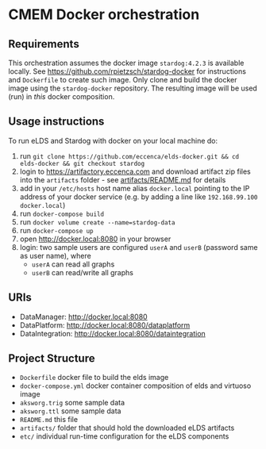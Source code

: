 # CMEM Docker orchestration

## Requirements 

This orchestration assumes the docker image `stardog:4.2.3` is available locally.
See <https://github.com/rpietzsch/stardog-docker> for instructions and `Dockerfile` to create such image. Only clone and build the docker image using the `stardog-docker` repository. The resulting image will be used (run) in _this_ docker composition.


## Usage instructions

To run eLDS and Stardog with docker on your local machine do:

1. run `git clone https://github.com/eccenca/elds-docker.git && cd elds-docker && git checkout stardog`
2. login to <https://artifactory.eccenca.com> and download artifact zip files into the `artifacts` folder - see [artifacts/README.md](artifacts/README.md) for details
3. add in your `/etc/hosts` host name alias `docker.local` pointing to the IP address of your docker service (e.g. by adding a line like `192.168.99.100    docker.local`)
4. run `docker-compose build`
5. run `docker volume create --name=stardog-data`
6. run `docker-compose up`
7. open <http://docker.local:8080> in your browser
8. login: two sample users are configured `userA` and `userB` (password same as user name), where
    - `userA` can read all graphs
    - `userB` can read/write all graphs


## URIs

- DataManager: <http://docker.local:8080>
- DataPlatform: <http://docker.local:8080/dataplatform>
- DataIntegration: <http://docker.local:8080/dataintegration>


## Project Structure

- `Dockerfile` docker file to build the elds image
- `docker-compose.yml` docker container composition of elds and virtuoso image
- `aksworg.trig` some sample data 
- `aksworg.ttl` some sample data 
- `README.md` this file
- `artifacts/` folder that should hold the downloaded eLDS artifacts
- `etc/` individual run-time configuration for the eLDS components
